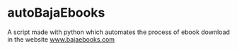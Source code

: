 # autoBajaEbooks
A script made with python which automates the process of ebook download in the website www.bajaebooks.com

